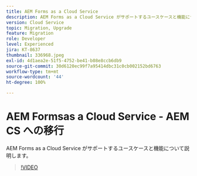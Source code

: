 ```yaml
---
title: AEM Forms as a Cloud Service
description: AEM Forms as a Cloud Service がサポートするユースケースと機能について説明します。
version: Cloud Service
topic: Migration, Upgrade
feature: Migration
role: Developer
level: Experienced
jira: KT-8637
thumbnail: 336968.jpeg
exl-id: 4d1aea2e-51f5-4752-be41-b08e8ccb6db9
source-git-commit: 30d6120ec99f7a95414dbc31c0cb002152bd6763
workflow-type: tm+mt
source-wordcount: '44'
ht-degree: 100%

---
```


# AEM Formsas a Cloud Service - AEM CS への移行

AEM Forms as a Cloud Service がサポートするユースケースと機能について説明します。

>[!VIDEO](https://video.tv.adobe.com/v/336968?quality=12&learn=on)

